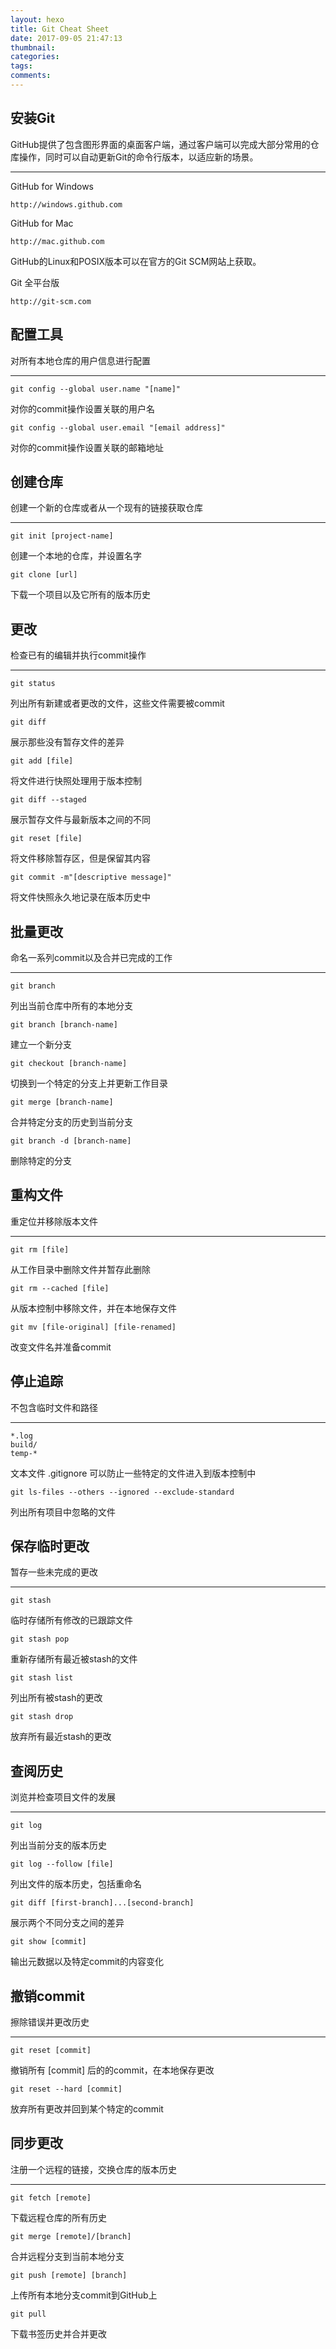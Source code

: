 ```yaml
---
layout: hexo
title: Git Cheat Sheet
date: 2017-09-05 21:47:13
thumbnail:
categories:
tags:
comments:
---
```


安装Git
---

GitHub提供了包含图形界面的桌面客户端，通过客户端可以完成大部分常用的仓库操作，同时可以自动更新Git的命令行版本，以适应新的场景。

---

GitHub for Windows

    http://windows.github.com

GitHub for Mac

    http://mac.github.com

GitHub的Linux和POSIX版本可以在官方的Git SCM网站上获取。

Git 全平台版

    http://git-scm.com

配置工具
---

对所有本地仓库的用户信息进行配置

---


    git config --global user.name "[name]"

对你的commit操作设置关联的用户名

    git config --global user.email "[email address]"

对你的commit操作设置关联的邮箱地址

创建仓库
---

创建一个新的仓库或者从一个现有的链接获取仓库

---


    git init [project-name]

创建一个本地的仓库，并设置名字

    git clone [url]

下载一个项目以及它所有的版本历史

更改
---

检查已有的编辑并执行commit操作

---


    git status

列出所有新建或者更改的文件，这些文件需要被commit

    git diff

展示那些没有暂存文件的差异

    git add [file]

将文件进行快照处理用于版本控制

    git diff --staged

展示暂存文件与最新版本之间的不同

    git reset [file]

将文件移除暂存区，但是保留其内容

    git commit -m"[descriptive message]"

将文件快照永久地记录在版本历史中

批量更改
---

命名一系列commit以及合并已完成的工作

---


    git branch

列出当前仓库中所有的本地分支

    git branch [branch-name]

建立一个新分支

    git checkout [branch-name]

切换到一个特定的分支上并更新工作目录

    git merge [branch-name]

合并特定分支的历史到当前分支

    git branch -d [branch-name]

删除特定的分支

重构文件
---

重定位并移除版本文件

---


    git rm [file]

从工作目录中删除文件并暂存此删除

    git rm --cached [file]

从版本控制中移除文件，并在本地保存文件

    git mv [file-original] [file-renamed]

改变文件名并准备commit

停止追踪
---

不包含临时文件和路径

---


    *.log
    build/
    temp-*

文本文件 .gitignore 可以防止一些特定的文件进入到版本控制中

    git ls-files --others --ignored --exclude-standard

列出所有项目中忽略的文件

保存临时更改
---

暂存一些未完成的更改

---


    git stash

临时存储所有修改的已跟踪文件

    git stash pop

重新存储所有最近被stash的文件

    git stash list

列出所有被stash的更改

    git stash drop

放弃所有最近stash的更改

查阅历史
---

浏览并检查项目文件的发展

---


    git log

列出当前分支的版本历史

    git log --follow [file]

列出文件的版本历史，包括重命名

    git diff [first-branch]...[second-branch]

展示两个不同分支之间的差异

    git show [commit]

输出元数据以及特定commit的内容变化

撤销commit
---

擦除错误并更改历史

---


    git reset [commit]

撤销所有 [commit] 后的的commit，在本地保存更改

    git reset --hard [commit]

放弃所有更改并回到某个特定的commit

同步更改
---

注册一个远程的链接，交换仓库的版本历史

---


    git fetch [remote]

下载远程仓库的所有历史

    git merge [remote]/[branch]

合并远程分支到当前本地分支

    git push [remote] [branch]

上传所有本地分支commit到GitHub上

    git pull

下载书签历史并合并更改
